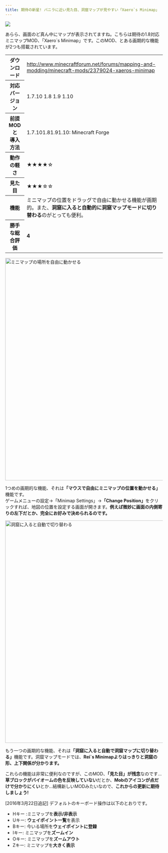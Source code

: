 ```yaml
---
title: 期待の新星! バニラに近い見た目、洞窟マップが見やすい「Xaero`s Minimap」
---
```


![](https://cdn-ak.f.st-hatena.com/images/fotolife/s/sasigume/20210208/20210208164942.png)

あらら、画面のど真ん中にマップが表示されてますね。こちらは期待の1.8対応ミニマップMOD、「Xaero\`s Minimap」です。このMOD、とある画期的な機能が2つも搭載されています。

<table class="map-table">
<tbody>
<tr>
<th>ダウンロード</th>
<td><a href="http://www.minecraftforum.net/forums/mapping-and-modding/minecraft-mods/2379024-xaeros-minimap" target="_blank" rel="noopener noreferrer">http://www.minecraftforum.net/forums/mapping-and-modding/minecraft-mods/2379024-xaeros-minimap</a></td>
</tr>
<tr>
<th>対応バージョン</th>
<td><span class="v7">1.7.10</span> <span class="v8">1.8</span> <span class="v9">1.9</span> <span class="v10">1.10</span></td>
</tr>
<tr>
<th><span>前提MODと<br />導入方法</span></th>
<td><span class="v7">1.7.10</span><span class="v8">1.8</span><span class="v9">1.9</span><span class="v10">1.10</span>: Minecraft Forge</td>
</tr>
<tr>
<th>動作の軽さ</th>
<td>★★★★☆</td>
</tr>
<tr>
<th>見た目</th>
<td>★★★☆☆</td>
</tr>
<tr>
<th>機能</th>
<td>ミニマップの位置をドラッグで自由に動かせる機能が画期的。また、<strong>洞窟に入ると自動的に洞窟マップモードに切り替わる</strong>のがとっても便利。</td>
</tr>
<tr>
<th>勝手な総合評価</th>
<td><b>4</b></td>
</tr>
</tbody>
</table>
<p><a title="ミニマップの場所を自由に動かせる" href="#f/d/fd71ad1b.png" target="_blank" rel="noopener noreferrer"><img class="pict" src="https://cdn-ak.f.st-hatena.com/images/fotolife/s/sasigume/20210208/20210208180634.png" alt="ミニマップの場所を自由に動かせる" width="710" border="0" /></a></p>
<p>1つめの画期的な機能、それは<b><span>「マウスで自由にミニマップの位置を動かせる」</span></b>機能です。<br />ゲームメニューの設定→「Minimap Settings」→<b>「Change Position」</b>をクリックすれば、地図の位置を設定する画面が開きます。<b>例えば微妙に画面の内側寄りの左下だとか、完全にお好みで決められるのです。</b></p>
<p><a title="洞窟に入ると自動で切り替わる" href="#b/b/bb65ef26.png" target="_blank" rel="noopener noreferrer"><img class="pict" src="https://cdn-ak.f.st-hatena.com/images/fotolife/s/sasigume/20210208/20210208155431.png" alt="洞窟に入ると自動で切り替わる" width="710" border="0" /></a></p>
<p><span>もう一つの画期的な機能、それは<b>「洞窟に入ると自動で洞窟マップに切り替わる」</b>機能です。</span>洞窟マップモードでは、<strong>Rei`s Minimapよりはっきりと洞窟の形、上下関係が分かります。</strong></p>
<p>これらの機能は非常に便利なのですが、このMOD、<b>「見た目」が残念</b>なのです&#8230;<b>草ブロックがバイオームの色を反映していない</b>だとか、<b>Mobのアイコンが点だけで分かりにくい</b>とか&#8230;結構新しいMODみたいなので、<b><span>これからの更新に期待しましょう!</span></b></p>

<p>[2016年3月22日追記] デフォルトのキーボード操作は以下のとおりです。</p>

-   Hキー :ミニマップを**表示/非表示**
-   Uキー: **ウェイポイント一覧**を表示
-   Bキー: 今いる場所を**ウェイポイントに登録**
-   Iキー: ミニマップを**ズームイン**
-   Oキー: ミニマップを**ズームアウト**
-   Zキー: ミニマップを**大きく表示**
